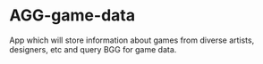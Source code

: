 # AGG-game-data
App which will store information about games from diverse artists, designers, etc and query BGG for game data.
